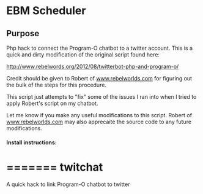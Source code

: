 EBM Scheduler
=============
## Purpose
Php hack to connect the Program-O chatbot to a twitter account.
This is a quick and dirty modification of the original script found here:

http://www.rebelwords.org/2012/08/twitterbot-php-and-program-o/

Credit should be given to Robert of www.rebelworlds.com for figuring out 
the bulk of the steps for this procedure. 

This script just attempts to "fix" some of the issues I ran into when I tried
to apply Robert's script on my chatbot.
 
Let me know if you make any useful modifications to this script. 
Robert of www.rebelworlds.com may also apprecaite the source code to any future modifications.

#### Install instructions:
=======
twitchat
========

A quick hack to link Program-O chatbot to twitter
